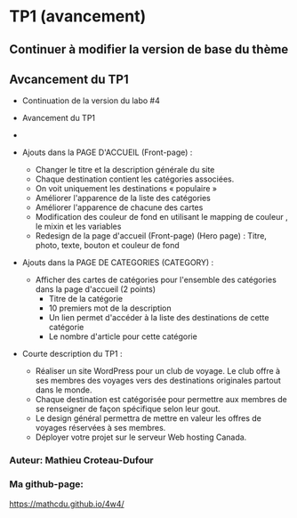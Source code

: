 # TP1 (avancement)

## Continuer à modifier la version de base du thème
## Avcancement du TP1

- Continuation de la version du labo #4
- Avancement du TP1
- 
- Ajouts dans la PAGE D'ACCUEIL (Front-page) :
  - Changer le titre et la description générale du site
  - Chaque destination contient les catégories associées.
  - On voit uniquement les destinations « populaire »
  - Améliorer l'apparence de la liste des catégories
  - Améliorer l'apparence de chacune des cartes
  - Modification des couleur de fond en utilisant  le mapping de couleur , le mixin et les variables
  - Redesign de la page d'accueil (Front-page) (Hero page) : Titre, photo, texte, bouton et couleur de fond

- Ajouts dans la PAGE DE CATEGORIES (CATEGORY) :
  - Afficher des cartes de catégories pour l'ensemble des catégories dans la page d'accueil (2 points)
    - Titre de la catégorie
    - 10 premiers mot de la description
    - Un lien permet d'accéder à la liste des destinations de cette catégorie
    - Le nombre d'article pour cette catégorie


- Courte description du TP1 :
  - Réaliser un site WordPress pour un club de voyage. Le club offre à ses membres des voyages vers des destinations originales partout dans le monde.
  - Chaque destination est catégorisée pour permettre aux membres de se renseigner de façon spécifique selon leur gout.
  - Le design général permettra de mettre en valeur les offres de voyages réservées à ses membres.
  - Déployer votre projet sur le serveur Web hosting Canada.
 

### Auteur: Mathieu Croteau-Dufour

### Ma github-page:

https://mathcdu.github.io/4w4/
